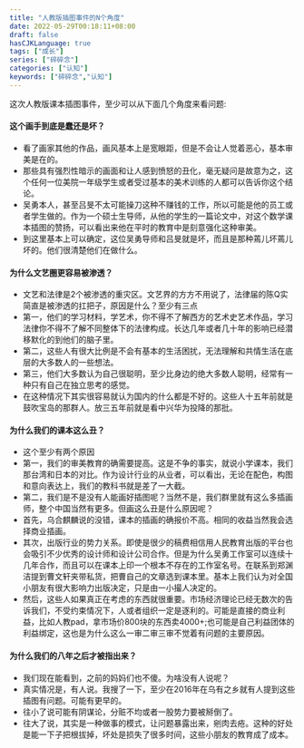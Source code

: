 ```yaml
---
title: "人教版插图事件的N个角度"
date: 2022-05-29T00:18:11+08:00
draft: false
hasCJKLanguage: true
tags: ["成长"]
series: ["碎碎念"]
categories: ["认知"]
keywords: ["碎碎念","认知"]
---
```


这次人教版课本插图事件，至少可以从下面几个角度来看问题:

  

#### 这个画手到底是蠢还是坏？

-   看了画家其他的作品，画风基本上是宽眼距，但是不会让人觉着恶心，基本审美是在的。
-   那些具有强烈性暗示的画面和让人感到愤怒的丑化，毫无疑问是故意为之，这个任何一位美院一年级学生或者受过基本的美术训练的人都可以告诉你这个结论。
-   吴勇本人，甚至吕旻不太可能操刀这种不赚钱的工作，所以可能是他的员工或者学生做的。作为一个硕士生导师，从他的学生的一篇论文中，对这个数学课本插图的赞扬，可以看出来他在平时的教育中是刻意强化这种审美。
-   到这里基本上可以确定，这位吴勇导师和吕旻就是坏，而且是那种蔫儿坏蔫儿坏的。他们很清楚他们在做什么。

  

#### 为什么文艺圈更容易被渗透？

-   文艺和法律是2个被渗透的重灾区。文艺界的方方不用说了，法律届的陈Q实简直是被渗透的扛把子，原因是什么？至少有三点
-   第一，他们的学习材料，学艺术，你不得不了解西方的艺术史艺术作品，学习法律你不得不了解不同整体下的法律构成。长达几年或者几十年的影响已经潜移默化的到他们的脑子里。
-   第二，这些人有很大比例是不会有基本的生活困扰，无法理解和共情生活在底层的大多数人的一些想法。
-   第三，他们大多数认为自己很聪明，至少比身边的绝大多数人聪明，经常有一种只有自己在独立思考的感觉。
-   在这种情况下其实很容易就认为国内的什么都是不好的。这些人十五年前就是鼓吹宝岛的那群人。放三五年前就是看中兴华为投降的那批。

  

#### 为什么我们的课本这么丑？

-   这个至少有两个原因
-   第一，我们的审美教育的确需要提高。这是不争的事实，就说小学课本，我们那台湾和日本的对比。作为设计行业的从业者，可以看出，无论在配色，构图和意向表达上，我们的教科书就是差了一大截。
-   第二，我们是不是没有人能画好插图呢？当然不是，我们群里就有这么多插画师，整个中国当然有更多。但画这么丑是什么原因呢？
-   首先，乌合麒麟说的没错，课本的插画的确报价不高。相同的收益当然我会选择商业插画。
-   其次，出版行业的势力关系。即使是很少的稿费相信用人民教育出版的平台也会吸引不少优秀的设计师和设计公司合作。但是为什么吴勇工作室可以连续十几年合作，而且可以在课本上印一个根本不存在的工作室名号。在联系到郑渊洁提到曹文轩夹带私货，把曹自己的文章选到课本里。基本上我们认为对全国小朋友有很大影响力出版决定，只是由一小撮人决定的。
-   然后，这些人如果真正在考虑的东西就很重要。市场经济理论已经无数次的告诉我们，不受约束情况下，人或者组织一定是逐利的。可能是直接的商业利益，比如人教pad，拿市场价800块的东西卖4000+;也可能是自己利益团体的利益绑定，这也是为什么这么一审二审三审不觉着有问题的主要原因。

  

#### 为什么我们的八年之后才被指出来？

-   我们现在能看到，之前的妈妈们也不傻。为啥没有人说呢？
-   真实情况是，有人说。我搜了一下，至少在2016年在乌有之乡就有人提到这些插图有问题。可能有更早的。
-   往小了说可能有阴谋论，分赃不均或者一股势力要被掰倒了。
-   往大了说，其实是一种做事的模式，让问题暴露出来，剜肉去疮。这种的好处是能一下子把根拔掉，坏处是损失了很多时间，这些小朋友的教育成了成本。

